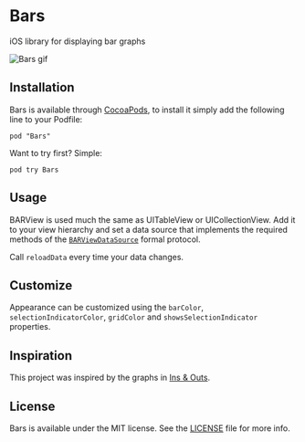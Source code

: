 # Bars

iOS library for displaying bar graphs

![Bars gif](https://raw.githubusercontent.com/yourkarma/bars/master/Example/bars.gif)

## Installation

Bars is available through [CocoaPods](http://cocoapods.org), to install it simply add the following line to your Podfile:

    pod "Bars"

Want to try first? Simple:

    pod try Bars

## Usage

BARView is used much the same as UITableView or UICollectionView. Add it to your view hierarchy
and set a data source that implements the required methods 
of the [`BARViewDataSource`](https://github.com/yourkarma/bars/blob/master/Classes/BARView.h#L54) 
formal protocol. 

Call `reloadData` every time your data changes.

## Customize

Appearance can be customized using the `barColor`, `selectionIndicatorColor`, `gridColor` and
`showsSelectionIndicator` properties.

## Inspiration

This project was inspired by the graphs in [Ins & Outs](http://insandoutsapp.com/).

## License

Bars is available under the MIT license. See the [LICENSE](https://github.com/yourkarma/bars/blob/master/LICENSE) file for more info.
